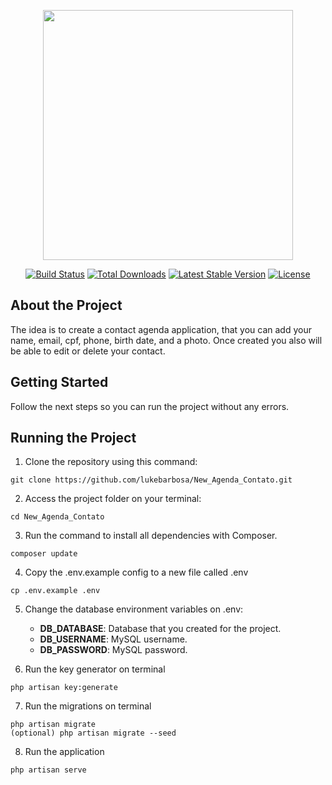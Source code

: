 <p align="center"><a href="https://laravel.com" target="_blank"><img src="https://raw.githubusercontent.com/laravel/art/master/logo-lockup/5%20SVG/2%20CMYK/1%20Full%20Color/laravel-logolockup-cmyk-red.svg" width="400"></a></p>

<p align="center">
<a href="https://travis-ci.org/laravel/framework"><img src="https://travis-ci.org/laravel/framework.svg" alt="Build Status"></a>
<a href="https://packagist.org/packages/laravel/framework"><img src="https://img.shields.io/packagist/dt/laravel/framework" alt="Total Downloads"></a>
<a href="https://packagist.org/packages/laravel/framework"><img src="https://img.shields.io/packagist/v/laravel/framework" alt="Latest Stable Version"></a>
<a href="https://packagist.org/packages/laravel/framework"><img src="https://img.shields.io/packagist/l/laravel/framework" alt="License"></a>
</p>

## About the Project

The idea is to create a contact agenda application, that you can add your name, email, cpf, phone, birth date, and a photo. Once created you also will be able to edit or delete your contact.

## Getting Started

Follow the next steps so you can run the project without any errors.

## Running the Project

1. Clone the repository using this command:

```terminal
git clone https://github.com/lukebarbosa/New_Agenda_Contato.git
```

2. Access the project folder on your terminal:

```terminal
cd New_Agenda_Contato
```

3. Run the command to install all dependencies with Composer.

```terminal
composer update
```

4. Copy the .env.example config to a new file called .env

```terminal
cp .env.example .env
```

5. Change the database environment variables on .env:

    - **DB_DATABASE**: Database that you created for the project.
    - **DB_USERNAME**: MySQL username.
    - **DB_PASSWORD**: MySQL password.
 
6. Run the key generator on terminal

```terminal
php artisan key:generate
```    

7. Run the migrations on terminal

```terminal
php artisan migrate
(optional) php artisan migrate --seed
```

8. Run the application

```terminal
php artisan serve
```
